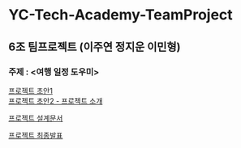 # YC-Tech-Academy-TeamProject

## 6조 팀프로젝트 (이주연 정지운 이민형)

### 주제 : <여행 일정 도우미>

[프로젝트 초안1](https://github.com/juyeeeeon/YC-Tech-Academy-TeamProject/blob/live/%ED%8C%80%ED%94%84%EB%A1%9C%EC%A0%9D%ED%8A%B8/6%EC%A1%B0_%ED%8C%80%ED%94%84%EB%A1%9C%EC%A0%9D%ED%8A%B8%EB%B0%9C%ED%91%9C%EC%A3%BC%EC%A0%9C.pdf)  
[프로젝트 초안2 - 프로젝트 소개](https://github.com/juyeeeeon/YC-Tech-Academy-TeamProject/blob/live/%ED%8C%80%ED%94%84%EB%A1%9C%EC%A0%9D%ED%8A%B8/6%EC%A1%B0_%ED%8C%80%ED%94%84%EB%A1%9C%EC%A0%9D%ED%8A%B8%EC%86%8C%EA%B0%9C.pdf)  

[프로젝트 설계문서](https://github.com/juyeeeeon/YC-Tech-Academy-TeamProject/blob/live/%ED%8C%80%ED%94%84%EB%A1%9C%EC%A0%9D%ED%8A%B8/%EC%84%A4%EA%B3%84%EB%AC%B8%EC%84%9C.md)  

[프로젝트 최종발표](https://github.com/juyeeeeon/YC-Tech-Academy-TeamProject/blob/live/%ED%8C%80%ED%94%84%EB%A1%9C%EC%A0%9D%ED%8A%B8/YC_%ED%8C%80%ED%94%84%EB%A1%9C%EC%A0%9D%ED%8A%B8_%EB%B0%9C%ED%91%9C.pdf)
